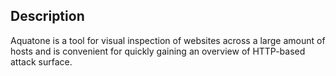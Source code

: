 ## Description
Aquatone is a tool for visual inspection of websites across a large amount of hosts and is convenient for quickly gaining an overview of HTTP-based attack surface.